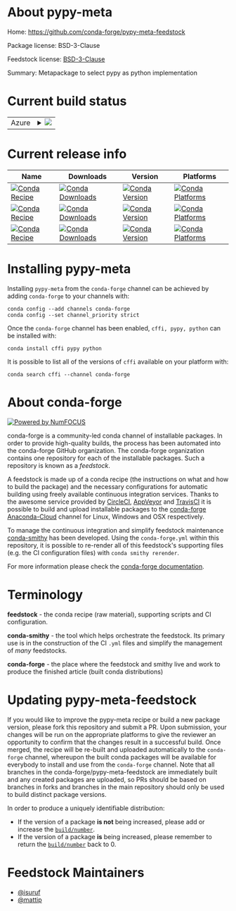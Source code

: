 About pypy-meta
===============

Home: https://github.com/conda-forge/pypy-meta-feedstock

Package license: BSD-3-Clause

Feedstock license: [BSD-3-Clause](https://github.com/conda-forge/pypy-meta-feedstock/blob/master/LICENSE.txt)

Summary: Metapackage to select pypy as python implementation

Current build status
====================


<table>
    
  <tr>
    <td>Azure</td>
    <td>
      <details>
        <summary>
          <a href="https://dev.azure.com/conda-forge/feedstock-builds/_build/latest?definitionId=9205&branchName=master">
            <img src="https://dev.azure.com/conda-forge/feedstock-builds/_apis/build/status/pypy-meta-feedstock?branchName=master">
          </a>
        </summary>
        <table>
          <thead><tr><th>Variant</th><th>Status</th></tr></thead>
          <tbody><tr>
              <td>linux_64_python3.7.____cpythonpython_version3.8.12</td>
              <td>
                <a href="https://dev.azure.com/conda-forge/feedstock-builds/_build/latest?definitionId=9205&branchName=master">
                  <img src="https://dev.azure.com/conda-forge/feedstock-builds/_apis/build/status/pypy-meta-feedstock?branchName=master&jobName=linux&configuration=linux_64_python3.7.____cpythonpython_version3.8.12" alt="variant">
                </a>
              </td>
            </tr><tr>
              <td>linux_64_python3.7.____cpythonpython_version3.9.10</td>
              <td>
                <a href="https://dev.azure.com/conda-forge/feedstock-builds/_build/latest?definitionId=9205&branchName=master">
                  <img src="https://dev.azure.com/conda-forge/feedstock-builds/_apis/build/status/pypy-meta-feedstock?branchName=master&jobName=linux&configuration=linux_64_python3.7.____cpythonpython_version3.9.10" alt="variant">
                </a>
              </td>
            </tr><tr>
              <td>linux_64_python3.8.____cpythonpython_version3.8.12</td>
              <td>
                <a href="https://dev.azure.com/conda-forge/feedstock-builds/_build/latest?definitionId=9205&branchName=master">
                  <img src="https://dev.azure.com/conda-forge/feedstock-builds/_apis/build/status/pypy-meta-feedstock?branchName=master&jobName=linux&configuration=linux_64_python3.8.____cpythonpython_version3.8.12" alt="variant">
                </a>
              </td>
            </tr><tr>
              <td>linux_64_python3.8.____cpythonpython_version3.9.10</td>
              <td>
                <a href="https://dev.azure.com/conda-forge/feedstock-builds/_build/latest?definitionId=9205&branchName=master">
                  <img src="https://dev.azure.com/conda-forge/feedstock-builds/_apis/build/status/pypy-meta-feedstock?branchName=master&jobName=linux&configuration=linux_64_python3.8.____cpythonpython_version3.9.10" alt="variant">
                </a>
              </td>
            </tr><tr>
              <td>linux_64_python3.9.____cpythonpython_version3.8.12</td>
              <td>
                <a href="https://dev.azure.com/conda-forge/feedstock-builds/_build/latest?definitionId=9205&branchName=master">
                  <img src="https://dev.azure.com/conda-forge/feedstock-builds/_apis/build/status/pypy-meta-feedstock?branchName=master&jobName=linux&configuration=linux_64_python3.9.____cpythonpython_version3.8.12" alt="variant">
                </a>
              </td>
            </tr><tr>
              <td>linux_64_python3.9.____cpythonpython_version3.9.10</td>
              <td>
                <a href="https://dev.azure.com/conda-forge/feedstock-builds/_build/latest?definitionId=9205&branchName=master">
                  <img src="https://dev.azure.com/conda-forge/feedstock-builds/_apis/build/status/pypy-meta-feedstock?branchName=master&jobName=linux&configuration=linux_64_python3.9.____cpythonpython_version3.9.10" alt="variant">
                </a>
              </td>
            </tr><tr>
              <td>linux_aarch64_python3.7.____cpythonpython_version3.8.12</td>
              <td>
                <a href="https://dev.azure.com/conda-forge/feedstock-builds/_build/latest?definitionId=9205&branchName=master">
                  <img src="https://dev.azure.com/conda-forge/feedstock-builds/_apis/build/status/pypy-meta-feedstock?branchName=master&jobName=linux&configuration=linux_aarch64_python3.7.____cpythonpython_version3.8.12" alt="variant">
                </a>
              </td>
            </tr><tr>
              <td>linux_aarch64_python3.7.____cpythonpython_version3.9.10</td>
              <td>
                <a href="https://dev.azure.com/conda-forge/feedstock-builds/_build/latest?definitionId=9205&branchName=master">
                  <img src="https://dev.azure.com/conda-forge/feedstock-builds/_apis/build/status/pypy-meta-feedstock?branchName=master&jobName=linux&configuration=linux_aarch64_python3.7.____cpythonpython_version3.9.10" alt="variant">
                </a>
              </td>
            </tr><tr>
              <td>linux_aarch64_python3.8.____cpythonpython_version3.8.12</td>
              <td>
                <a href="https://dev.azure.com/conda-forge/feedstock-builds/_build/latest?definitionId=9205&branchName=master">
                  <img src="https://dev.azure.com/conda-forge/feedstock-builds/_apis/build/status/pypy-meta-feedstock?branchName=master&jobName=linux&configuration=linux_aarch64_python3.8.____cpythonpython_version3.8.12" alt="variant">
                </a>
              </td>
            </tr><tr>
              <td>linux_aarch64_python3.8.____cpythonpython_version3.9.10</td>
              <td>
                <a href="https://dev.azure.com/conda-forge/feedstock-builds/_build/latest?definitionId=9205&branchName=master">
                  <img src="https://dev.azure.com/conda-forge/feedstock-builds/_apis/build/status/pypy-meta-feedstock?branchName=master&jobName=linux&configuration=linux_aarch64_python3.8.____cpythonpython_version3.9.10" alt="variant">
                </a>
              </td>
            </tr><tr>
              <td>linux_aarch64_python3.9.____cpythonpython_version3.8.12</td>
              <td>
                <a href="https://dev.azure.com/conda-forge/feedstock-builds/_build/latest?definitionId=9205&branchName=master">
                  <img src="https://dev.azure.com/conda-forge/feedstock-builds/_apis/build/status/pypy-meta-feedstock?branchName=master&jobName=linux&configuration=linux_aarch64_python3.9.____cpythonpython_version3.8.12" alt="variant">
                </a>
              </td>
            </tr><tr>
              <td>linux_aarch64_python3.9.____cpythonpython_version3.9.10</td>
              <td>
                <a href="https://dev.azure.com/conda-forge/feedstock-builds/_build/latest?definitionId=9205&branchName=master">
                  <img src="https://dev.azure.com/conda-forge/feedstock-builds/_apis/build/status/pypy-meta-feedstock?branchName=master&jobName=linux&configuration=linux_aarch64_python3.9.____cpythonpython_version3.9.10" alt="variant">
                </a>
              </td>
            </tr><tr>
              <td>linux_ppc64le_python3.7.____cpythonpython_version3.8.12</td>
              <td>
                <a href="https://dev.azure.com/conda-forge/feedstock-builds/_build/latest?definitionId=9205&branchName=master">
                  <img src="https://dev.azure.com/conda-forge/feedstock-builds/_apis/build/status/pypy-meta-feedstock?branchName=master&jobName=linux&configuration=linux_ppc64le_python3.7.____cpythonpython_version3.8.12" alt="variant">
                </a>
              </td>
            </tr><tr>
              <td>linux_ppc64le_python3.7.____cpythonpython_version3.9.10</td>
              <td>
                <a href="https://dev.azure.com/conda-forge/feedstock-builds/_build/latest?definitionId=9205&branchName=master">
                  <img src="https://dev.azure.com/conda-forge/feedstock-builds/_apis/build/status/pypy-meta-feedstock?branchName=master&jobName=linux&configuration=linux_ppc64le_python3.7.____cpythonpython_version3.9.10" alt="variant">
                </a>
              </td>
            </tr><tr>
              <td>linux_ppc64le_python3.8.____cpythonpython_version3.8.12</td>
              <td>
                <a href="https://dev.azure.com/conda-forge/feedstock-builds/_build/latest?definitionId=9205&branchName=master">
                  <img src="https://dev.azure.com/conda-forge/feedstock-builds/_apis/build/status/pypy-meta-feedstock?branchName=master&jobName=linux&configuration=linux_ppc64le_python3.8.____cpythonpython_version3.8.12" alt="variant">
                </a>
              </td>
            </tr><tr>
              <td>linux_ppc64le_python3.8.____cpythonpython_version3.9.10</td>
              <td>
                <a href="https://dev.azure.com/conda-forge/feedstock-builds/_build/latest?definitionId=9205&branchName=master">
                  <img src="https://dev.azure.com/conda-forge/feedstock-builds/_apis/build/status/pypy-meta-feedstock?branchName=master&jobName=linux&configuration=linux_ppc64le_python3.8.____cpythonpython_version3.9.10" alt="variant">
                </a>
              </td>
            </tr><tr>
              <td>linux_ppc64le_python3.9.____cpythonpython_version3.8.12</td>
              <td>
                <a href="https://dev.azure.com/conda-forge/feedstock-builds/_build/latest?definitionId=9205&branchName=master">
                  <img src="https://dev.azure.com/conda-forge/feedstock-builds/_apis/build/status/pypy-meta-feedstock?branchName=master&jobName=linux&configuration=linux_ppc64le_python3.9.____cpythonpython_version3.8.12" alt="variant">
                </a>
              </td>
            </tr><tr>
              <td>linux_ppc64le_python3.9.____cpythonpython_version3.9.10</td>
              <td>
                <a href="https://dev.azure.com/conda-forge/feedstock-builds/_build/latest?definitionId=9205&branchName=master">
                  <img src="https://dev.azure.com/conda-forge/feedstock-builds/_apis/build/status/pypy-meta-feedstock?branchName=master&jobName=linux&configuration=linux_ppc64le_python3.9.____cpythonpython_version3.9.10" alt="variant">
                </a>
              </td>
            </tr><tr>
              <td>osx_64_python3.7.____cpythonpython_version3.8.12</td>
              <td>
                <a href="https://dev.azure.com/conda-forge/feedstock-builds/_build/latest?definitionId=9205&branchName=master">
                  <img src="https://dev.azure.com/conda-forge/feedstock-builds/_apis/build/status/pypy-meta-feedstock?branchName=master&jobName=osx&configuration=osx_64_python3.7.____cpythonpython_version3.8.12" alt="variant">
                </a>
              </td>
            </tr><tr>
              <td>osx_64_python3.7.____cpythonpython_version3.9.10</td>
              <td>
                <a href="https://dev.azure.com/conda-forge/feedstock-builds/_build/latest?definitionId=9205&branchName=master">
                  <img src="https://dev.azure.com/conda-forge/feedstock-builds/_apis/build/status/pypy-meta-feedstock?branchName=master&jobName=osx&configuration=osx_64_python3.7.____cpythonpython_version3.9.10" alt="variant">
                </a>
              </td>
            </tr><tr>
              <td>osx_64_python3.8.____cpythonpython_version3.8.12</td>
              <td>
                <a href="https://dev.azure.com/conda-forge/feedstock-builds/_build/latest?definitionId=9205&branchName=master">
                  <img src="https://dev.azure.com/conda-forge/feedstock-builds/_apis/build/status/pypy-meta-feedstock?branchName=master&jobName=osx&configuration=osx_64_python3.8.____cpythonpython_version3.8.12" alt="variant">
                </a>
              </td>
            </tr><tr>
              <td>osx_64_python3.8.____cpythonpython_version3.9.10</td>
              <td>
                <a href="https://dev.azure.com/conda-forge/feedstock-builds/_build/latest?definitionId=9205&branchName=master">
                  <img src="https://dev.azure.com/conda-forge/feedstock-builds/_apis/build/status/pypy-meta-feedstock?branchName=master&jobName=osx&configuration=osx_64_python3.8.____cpythonpython_version3.9.10" alt="variant">
                </a>
              </td>
            </tr><tr>
              <td>osx_64_python3.9.____cpythonpython_version3.8.12</td>
              <td>
                <a href="https://dev.azure.com/conda-forge/feedstock-builds/_build/latest?definitionId=9205&branchName=master">
                  <img src="https://dev.azure.com/conda-forge/feedstock-builds/_apis/build/status/pypy-meta-feedstock?branchName=master&jobName=osx&configuration=osx_64_python3.9.____cpythonpython_version3.8.12" alt="variant">
                </a>
              </td>
            </tr><tr>
              <td>osx_64_python3.9.____cpythonpython_version3.9.10</td>
              <td>
                <a href="https://dev.azure.com/conda-forge/feedstock-builds/_build/latest?definitionId=9205&branchName=master">
                  <img src="https://dev.azure.com/conda-forge/feedstock-builds/_apis/build/status/pypy-meta-feedstock?branchName=master&jobName=osx&configuration=osx_64_python3.9.____cpythonpython_version3.9.10" alt="variant">
                </a>
              </td>
            </tr><tr>
              <td>win_64_python3.7.____cpythonpython_version3.8.12</td>
              <td>
                <a href="https://dev.azure.com/conda-forge/feedstock-builds/_build/latest?definitionId=9205&branchName=master">
                  <img src="https://dev.azure.com/conda-forge/feedstock-builds/_apis/build/status/pypy-meta-feedstock?branchName=master&jobName=win&configuration=win_64_python3.7.____cpythonpython_version3.8.12" alt="variant">
                </a>
              </td>
            </tr><tr>
              <td>win_64_python3.7.____cpythonpython_version3.9.10</td>
              <td>
                <a href="https://dev.azure.com/conda-forge/feedstock-builds/_build/latest?definitionId=9205&branchName=master">
                  <img src="https://dev.azure.com/conda-forge/feedstock-builds/_apis/build/status/pypy-meta-feedstock?branchName=master&jobName=win&configuration=win_64_python3.7.____cpythonpython_version3.9.10" alt="variant">
                </a>
              </td>
            </tr><tr>
              <td>win_64_python3.8.____cpythonpython_version3.8.12</td>
              <td>
                <a href="https://dev.azure.com/conda-forge/feedstock-builds/_build/latest?definitionId=9205&branchName=master">
                  <img src="https://dev.azure.com/conda-forge/feedstock-builds/_apis/build/status/pypy-meta-feedstock?branchName=master&jobName=win&configuration=win_64_python3.8.____cpythonpython_version3.8.12" alt="variant">
                </a>
              </td>
            </tr><tr>
              <td>win_64_python3.8.____cpythonpython_version3.9.10</td>
              <td>
                <a href="https://dev.azure.com/conda-forge/feedstock-builds/_build/latest?definitionId=9205&branchName=master">
                  <img src="https://dev.azure.com/conda-forge/feedstock-builds/_apis/build/status/pypy-meta-feedstock?branchName=master&jobName=win&configuration=win_64_python3.8.____cpythonpython_version3.9.10" alt="variant">
                </a>
              </td>
            </tr><tr>
              <td>win_64_python3.9.____cpythonpython_version3.8.12</td>
              <td>
                <a href="https://dev.azure.com/conda-forge/feedstock-builds/_build/latest?definitionId=9205&branchName=master">
                  <img src="https://dev.azure.com/conda-forge/feedstock-builds/_apis/build/status/pypy-meta-feedstock?branchName=master&jobName=win&configuration=win_64_python3.9.____cpythonpython_version3.8.12" alt="variant">
                </a>
              </td>
            </tr><tr>
              <td>win_64_python3.9.____cpythonpython_version3.9.10</td>
              <td>
                <a href="https://dev.azure.com/conda-forge/feedstock-builds/_build/latest?definitionId=9205&branchName=master">
                  <img src="https://dev.azure.com/conda-forge/feedstock-builds/_apis/build/status/pypy-meta-feedstock?branchName=master&jobName=win&configuration=win_64_python3.9.____cpythonpython_version3.9.10" alt="variant">
                </a>
              </td>
            </tr>
          </tbody>
        </table>
      </details>
    </td>
  </tr>
</table>

Current release info
====================

| Name | Downloads | Version | Platforms |
| --- | --- | --- | --- |
| [![Conda Recipe](https://img.shields.io/badge/recipe-cffi-green.svg)](https://anaconda.org/conda-forge/cffi) | [![Conda Downloads](https://img.shields.io/conda/dn/conda-forge/cffi.svg)](https://anaconda.org/conda-forge/cffi) | [![Conda Version](https://img.shields.io/conda/vn/conda-forge/cffi.svg)](https://anaconda.org/conda-forge/cffi) | [![Conda Platforms](https://img.shields.io/conda/pn/conda-forge/cffi.svg)](https://anaconda.org/conda-forge/cffi) |
| [![Conda Recipe](https://img.shields.io/badge/recipe-pypy-green.svg)](https://anaconda.org/conda-forge/pypy) | [![Conda Downloads](https://img.shields.io/conda/dn/conda-forge/pypy.svg)](https://anaconda.org/conda-forge/pypy) | [![Conda Version](https://img.shields.io/conda/vn/conda-forge/pypy.svg)](https://anaconda.org/conda-forge/pypy) | [![Conda Platforms](https://img.shields.io/conda/pn/conda-forge/pypy.svg)](https://anaconda.org/conda-forge/pypy) |
| [![Conda Recipe](https://img.shields.io/badge/recipe-python-green.svg)](https://anaconda.org/conda-forge/python) | [![Conda Downloads](https://img.shields.io/conda/dn/conda-forge/python.svg)](https://anaconda.org/conda-forge/python) | [![Conda Version](https://img.shields.io/conda/vn/conda-forge/python.svg)](https://anaconda.org/conda-forge/python) | [![Conda Platforms](https://img.shields.io/conda/pn/conda-forge/python.svg)](https://anaconda.org/conda-forge/python) |

Installing pypy-meta
====================

Installing `pypy-meta` from the `conda-forge` channel can be achieved by adding `conda-forge` to your channels with:

```
conda config --add channels conda-forge
conda config --set channel_priority strict
```

Once the `conda-forge` channel has been enabled, `cffi, pypy, python` can be installed with:

```
conda install cffi pypy python
```

It is possible to list all of the versions of `cffi` available on your platform with:

```
conda search cffi --channel conda-forge
```


About conda-forge
=================

[![Powered by
NumFOCUS](https://img.shields.io/badge/powered%20by-NumFOCUS-orange.svg?style=flat&colorA=E1523D&colorB=007D8A)](https://numfocus.org)

conda-forge is a community-led conda channel of installable packages.
In order to provide high-quality builds, the process has been automated into the
conda-forge GitHub organization. The conda-forge organization contains one repository
for each of the installable packages. Such a repository is known as a *feedstock*.

A feedstock is made up of a conda recipe (the instructions on what and how to build
the package) and the necessary configurations for automatic building using freely
available continuous integration services. Thanks to the awesome service provided by
[CircleCI](https://circleci.com/), [AppVeyor](https://www.appveyor.com/)
and [TravisCI](https://travis-ci.com/) it is possible to build and upload installable
packages to the [conda-forge](https://anaconda.org/conda-forge)
[Anaconda-Cloud](https://anaconda.org/) channel for Linux, Windows and OSX respectively.

To manage the continuous integration and simplify feedstock maintenance
[conda-smithy](https://github.com/conda-forge/conda-smithy) has been developed.
Using the ``conda-forge.yml`` within this repository, it is possible to re-render all of
this feedstock's supporting files (e.g. the CI configuration files) with ``conda smithy rerender``.

For more information please check the [conda-forge documentation](https://conda-forge.org/docs/).

Terminology
===========

**feedstock** - the conda recipe (raw material), supporting scripts and CI configuration.

**conda-smithy** - the tool which helps orchestrate the feedstock.
                   Its primary use is in the construction of the CI ``.yml`` files
                   and simplify the management of *many* feedstocks.

**conda-forge** - the place where the feedstock and smithy live and work to
                  produce the finished article (built conda distributions)


Updating pypy-meta-feedstock
============================

If you would like to improve the pypy-meta recipe or build a new
package version, please fork this repository and submit a PR. Upon submission,
your changes will be run on the appropriate platforms to give the reviewer an
opportunity to confirm that the changes result in a successful build. Once
merged, the recipe will be re-built and uploaded automatically to the
`conda-forge` channel, whereupon the built conda packages will be available for
everybody to install and use from the `conda-forge` channel.
Note that all branches in the conda-forge/pypy-meta-feedstock are
immediately built and any created packages are uploaded, so PRs should be based
on branches in forks and branches in the main repository should only be used to
build distinct package versions.

In order to produce a uniquely identifiable distribution:
 * If the version of a package **is not** being increased, please add or increase
   the [``build/number``](https://docs.conda.io/projects/conda-build/en/latest/resources/define-metadata.html#build-number-and-string).
 * If the version of a package **is** being increased, please remember to return
   the [``build/number``](https://docs.conda.io/projects/conda-build/en/latest/resources/define-metadata.html#build-number-and-string)
   back to 0.

Feedstock Maintainers
=====================

* [@isuruf](https://github.com/isuruf/)
* [@mattip](https://github.com/mattip/)

